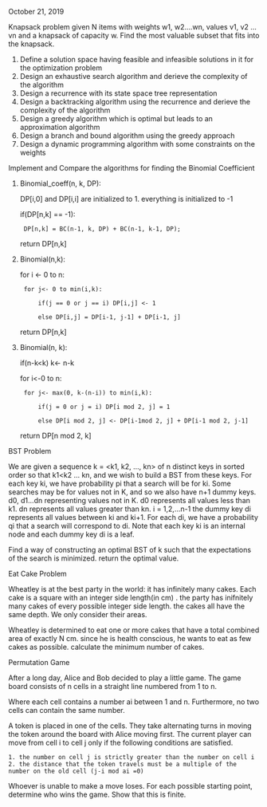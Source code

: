 October 21, 2019


Knapsack problem
given N items with weights w1, w2....wn, values v1, v2 ... vn and a knapsack of capacity w. Find the most valuable subset that 
fits into the knapsack. 
1. Define a solution space having feasible and infeasible solutions in it for the optimization problem
2. Design an exhaustive search algorithm and derieve the complexity of the algorithm
3. Design a recurrence with its state space tree representation
4. Design a backtracking algorithm using the recurrence and derieve the complexity of the algorithm
5. Design a greedy algorithm which is optimal but leads to an approximation algorithm
6. Design a branch and bound algorithm using the greedy approach
7. Design a dynamic programming algorithm with some constraints on the weights

Implement and Compare the algorithms for finding the Binomial Coefficient
1. Binomial_coeff(n, k, DP):

	DP[i,0] and DP[i,i] are initialized to 1. everything is initialized to -1
	
	if(DP[n,k] == -1):
	
		DP[n,k] = BC(n-1, k, DP) + BC(n-1, k-1, DP);
		
	return DP[n,k]
2. Binomial(n,k):

	for i <- 0 to n:
	
		for j<- 0 to min(i,k):
		
			if(j == 0 or j == i) DP[i,j] <- 1
			
			else DP[i,j] = DP[i-1, j-1] + DP[i-1, j]
			
	return DP[n,k]
3. Binomial(n, k):

	if(n-k<k) k<- n-k
	
	for i<-0 to n:
	
		for j<- max(0, k-(n-i)) to min(i,k):
		
			if(j = 0 or j = i) DP[i mod 2, j] = 1
			
			else DP[i mod 2, j] <- DP[i-1mod 2, j] + DP[i-1 mod 2, j-1]
			
	return DP[n mod 2, k]
	

BST Problem

We are given a sequence k = <k1, k2, ..., kn> of n distinct keys in sorted order so that k1<k2 ... kn, and we wish to build a 
BST from these keys. For each key ki, we have probability pi that a search will be for ki. Some searches may be for values not in
K, and so we also have n+1 dummy keys. d0, d1...dn representing values not in K. d0 represents all values less than k1. dn represents
all values greater than kn. i = 1,2,...n-1 the dummy key di represents all values between ki and ki+1. For each di, we have a probability
qi that a search will correspond to di. Note that each key ki is an internal node and each dummy key di is a leaf. 

Find a way of constructing an optimal BST of k such that the expectations of the search is minimized. return the optimal value. 


Eat Cake Problem

Wheatley is at the best party in the world: it has infinitely many cakes. Each cake is a square with an integer side length(in cm)
. the party has inifnitely many cakes of every possible integer side length. the cakes all have the same depth. We only
consider their areas. 
	
Wheatley is determined to eat one or more cakes that have a total combined area of exactly N cm. since he is health conscious, 
he wants to eat as few cakes as possible. calculate the minimum number of cakes. 

Permutation Game


After a long day, Alice and Bob decided to play a little game. The game board consists of n cells in a straight line numbered from 1 to n. 

Where each cell contains a number ai between 1 and n. Furthermore, no two cells can contain the same number. 

A token is placed in one of the cells. They take alternating turns in moving the token around the board with Alice moving first. The current
player can move from cell i to cell j only if the following conditions are satisfied.

	1. the number on cell j is strictly greater than the number on cell i
	2. the distance that the token travels must be a multiple of the number on the old cell (j-i mod ai =0)
	
Whoever is unable to make a move loses. For each possible starting point, determine who wins the game. Show that this is finite. 



